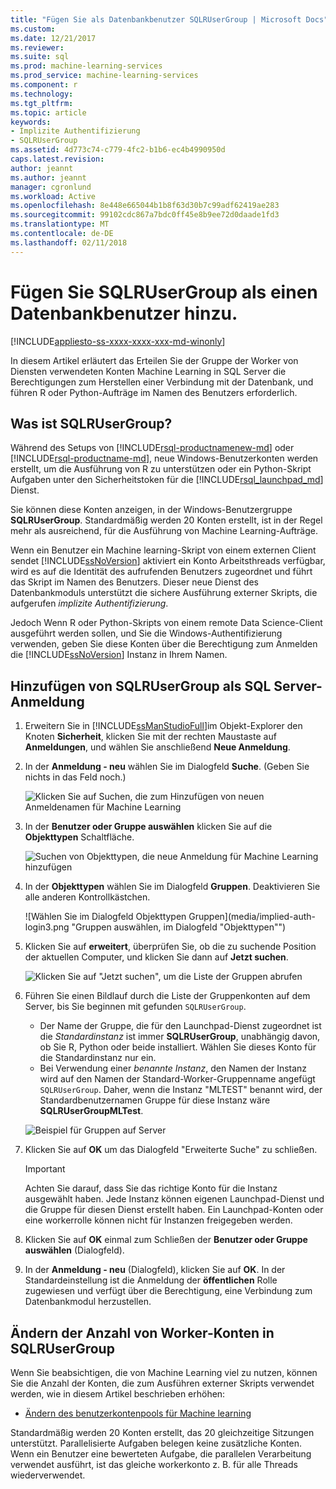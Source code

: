 ```yaml
---
title: "Fügen Sie als Datenbankbenutzer SQLRUserGroup | Microsoft Docs"
ms.custom: 
ms.date: 12/21/2017
ms.reviewer: 
ms.suite: sql
ms.prod: machine-learning-services
ms.prod_service: machine-learning-services
ms.component: r
ms.technology: 
ms.tgt_pltfrm: 
ms.topic: article
keywords:
- Implizite Authentifizierung
- SQLRUserGroup
ms.assetid: 4d773c74-c779-4fc2-b1b6-ec4b4990950d
caps.latest.revision: 
author: jeannt
ms.author: jeannt
manager: cgronlund
ms.workload: Active
ms.openlocfilehash: 8e448e665044b1b8f63d30b7c99adf62419ae283
ms.sourcegitcommit: 99102cdc867a7bdc0ff45e8b9ee72d0daade1fd3
ms.translationtype: MT
ms.contentlocale: de-DE
ms.lasthandoff: 02/11/2018
---
```

# <a name="add-sqlrusergroup-as-a-database-user"></a>Fügen Sie SQLRUserGroup als einen Datenbankbenutzer hinzu.
[!INCLUDE[appliesto-ss-xxxx-xxxx-xxx-md-winonly](../../includes/appliesto-ss-xxxx-xxxx-xxx-md-winonly.md)]

In diesem Artikel erläutert das Erteilen Sie der Gruppe der Worker von Diensten verwendeten Konten Machine Learning in SQL Server die Berechtigungen zum Herstellen einer Verbindung mit der Datenbank, und führen R oder Python-Aufträge im Namen des Benutzers erforderlich.

## <a name="what-is-sqlrusergroup"></a>Was ist SQLRUserGroup?

Während des Setups von [!INCLUDE[rsql-productnamenew-md](../../includes/rsql-productnamenew-md.md)] oder [!INCLUDE[rsql-productname-md](../../includes/rsql-productname-md.md)], neue Windows-Benutzerkonten werden erstellt, um die Ausführung von R zu unterstützen oder ein Python-Skript Aufgaben unter den Sicherheitstoken für die [!INCLUDE[rsql_launchpad_md](../../includes/rsql-launchpad-md.md)] Dienst.

Sie können diese Konten anzeigen, in der Windows-Benutzergruppe **SQLRUserGroup**. Standardmäßig werden 20 Konten erstellt, ist in der Regel mehr als ausreichend, für die Ausführung von Machine Learning-Aufträge.

Wenn ein Benutzer ein Machine learning-Skript von einem externen Client sendet [!INCLUDE[ssNoVersion](../../includes/ssnoversion-md.md)] aktiviert ein Konto Arbeitsthreads verfügbar, wird es auf die Identität des aufrufenden Benutzers zugeordnet und führt das Skript im Namen des Benutzers. Dieser neue Dienst des Datenbankmoduls unterstützt die sichere Ausführung externer Skripts, die aufgerufen *implizite Authentifizierung*.

Jedoch Wenn R oder Python-Skripts von einem remote Data Science-Client ausgeführt werden sollen, und Sie die Windows-Authentifizierung verwenden, geben Sie diese Konten über die Berechtigung zum Anmelden die [!INCLUDE[ssNoVersion](../../includes/ssnoversion-md.md)] Instanz in Ihrem Namen.

## <a name="add-sqlrusergroup-as-a-sql-server-login"></a>Hinzufügen von SQLRUserGroup als SQL Server-Anmeldung

1. Erweitern Sie in [!INCLUDE[ssManStudioFull](../../includes/ssmanstudiofull-md.md)]im Objekt-Explorer den Knoten **Sicherheit**, klicken Sie mit der rechten Maustaste auf **Anmeldungen**, und wählen Sie anschließend **Neue Anmeldung**.

2. In der **Anmeldung - neu** wählen Sie im Dialogfeld **Suche**. (Geben Sie nichts in das Feld noch.)
    
     ![Klicken Sie auf Suchen, die zum Hinzufügen von neuen Anmeldenamen für Machine Learning](media/implied-auth-login1.png "klicken Sie auf Suchen, Hinzufügen von neuen Anmeldenamen für Machine Learning")

3. In der **Benutzer oder Gruppe auswählen** klicken Sie auf die **Objekttypen** Schaltfläche.

     ![Suchen von Objekttypen, die neue Anmeldung für Machine Learning hinzufügen](media/implied-auth-login2.png "Objekttypen hinzuzufügende neue Anmeldung für Machine Learning suchen")

4. In der **Objekttypen** wählen Sie im Dialogfeld **Gruppen**. Deaktivieren Sie alle anderen Kontrollkästchen.

     ![Wählen Sie im Dialogfeld Objekttypen Gruppen](media/implied-auth-login3.png "Gruppen auswählen, im Dialogfeld "Objekttypen"")

4. Klicken Sie auf **erweitert**, überprüfen Sie, ob die zu suchende Position der aktuellen Computer, und klicken Sie dann auf **Jetzt suchen**.

     ![Klicken Sie auf "Jetzt suchen", um die Liste der Gruppen abrufen](media/implied-auth-login4.png "klicken Sie auf Jetzt suchen zum Abrufen der Liste der Gruppen")

5. Führen Sie einen Bildlauf durch die Liste der Gruppenkonten auf dem Server, bis Sie beginnen mit gefunden `SQLRUserGroup`.
    
    + Der Name der Gruppe, die für den Launchpad-Dienst zugeordnet ist die _Standardinstanz_ ist immer **SQLRUserGroup**, unabhängig davon, ob Sie R, Python oder beide installiert. Wählen Sie dieses Konto für die Standardinstanz nur ein.
    + Bei Verwendung einer _benannte Instanz_, den Namen der Instanz wird auf den Namen der Standard-Worker-Gruppenname angefügt `SQLRUserGroup`. Daher, wenn die Instanz "MLTEST" benannt wird, der Standardbenutzernamen Gruppe für diese Instanz wäre **SQLRUserGroupMLTest**.
 
     ![Beispiel für Gruppen auf Server](media/implied-auth-login5.png "Beispiel für Gruppen auf Server")
   
5. Klicken Sie auf **OK** um das Dialogfeld "Erweiterte Suche" zu schließen.

    > [!IMPORTANT]
    > Achten Sie darauf, dass Sie das richtige Konto für die Instanz ausgewählt haben. Jede Instanz können eigenen Launchpad-Dienst und die Gruppe für diesen Dienst erstellt haben. Ein Launchpad-Konten oder eine workerrolle können nicht für Instanzen freigegeben werden.

6. Klicken Sie auf **OK** einmal zum Schließen der **Benutzer oder Gruppe auswählen** (Dialogfeld).

7. In der **Anmeldung - neu** (Dialogfeld), klicken Sie auf **OK**. In der Standardeinstellung ist die Anmeldung der **öffentlichen** Rolle zugewiesen und verfügt über die Berechtigung, eine Verbindung zum Datenbankmodul herzustellen.

## <a name="change-the-number-of-worker-accounts-in-sqlrusergroup"></a>Ändern der Anzahl von Worker-Konten in SQLRUserGroup

Wenn Sie beabsichtigen, die von Machine Learning viel zu nutzen, können Sie die Anzahl der Konten, die zum Ausführen externer Skripts verwendet werden, wie in diesem Artikel beschrieben erhöhen: 

+ [Ändern des benutzerkontenpools für Machine learning](modify-the-user-account-pool-for-sql-server-r-services.md)

Standardmäßig werden 20 Konten erstellt, das 20 gleichzeitige Sitzungen unterstützt. Parallelisierte Aufgaben belegen keine zusätzliche Konten. Wenn ein Benutzer eine bewerteten Aufgabe, die parallelen Verarbeitung verwendet ausführt, ist das gleiche workerkonto z. B. für alle Threads wiederverwendet.
